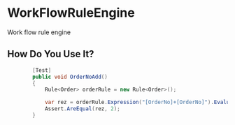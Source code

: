 # WorkFlowRuleEngine
Work flow rule engine

How Do You Use It?
------------------


```csharp
		[Test]
        public void OrderNoAdd()
        {
            Rule<Order> orderRule = new Rule<Order>();

            var rez = orderRule.Expression("[OrderNo]+[OrderNo]").Evaluate(Provider.Order);
            Assert.AreEqual(rez, 2);
        }
```
